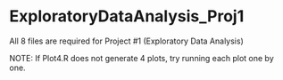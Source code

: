 # ExploratoryDataAnalysis_Proj1

All 8 files are required for Project #1 (Exploratory Data Analysis)

NOTE:  If Plot4.R does not generate 4 plots, try running each plot one by one.
